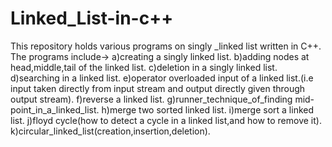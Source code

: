 # Linked_List-in-c++
This repository holds various programs on singly _linked list written in C++.
The programs include->
  a)creating a singly linked list.
  b)adding nodes at head,middle,tail of the linked list.
  c)deletion in a singly linked list.
  d)searching in a linked list.
  e)operator overloaded input of a linked list.(i.e input taken directly from input stream and output directly given through output stream).
  f)reverse a linked list.
  g)runner_technique_of_finding mid-point_in_a_linked_list.
  h)merge two sorted linked list.
  i)merge sort a linked list.
  j)floyd cycle(how to detect a cycle in a linked list,and how to remove it).
  k)circular_linked_list(creation,insertion,deletion).
